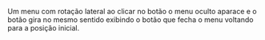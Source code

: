 Um menu com rotação lateral ao clicar no botão o menu oculto aparace e o botão gira no mesmo sentido exibindo o botão que fecha o menu voltando para a posição inicial.